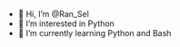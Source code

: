- 👋 Hi, I’m @Ran_Sel
- 👀 I’m interested in Python
- 🌱 I’m currently learning Python and Bash

<!---
GodsonSelorm/GodsonSelorm is a ✨ special ✨ repository because its `README.md` (this file) appears on your GitHub profile.
You can click the Preview link to take a look at your changes.
--->

